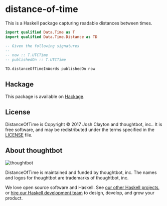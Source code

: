 # distance-of-time

This is a Haskell package capturing readable distances between times.

```haskell
import qualified Data.Time as T
import qualified Data.Time.Distance as TD

-- Given the following signatures
--
-- now :: T.UTCTime
-- publishedOn :: T.UTCTime

TD.distanceOfTimeInWords publishedOn now
```

## Hackage

This package is available on [Hackage].

[Hackage]: http://hackage.haskell.org/package/distance-of-time

## License

DistanceOfTime is Copyright © 2017 Josh Clayton and thoughtbot, inc.. It is
free software, and may be redistributed under the terms specified in the
[LICENSE](/LICENSE) file.

## About thoughtbot

![thoughtbot](https://thoughtbot.com/logo.png)

DistanceOfTime is maintained and funded by thoughtbot, inc.
The names and logos for thoughtbot are trademarks of thoughtbot, inc.

We love open source software and Haskell. See [our other Haskell
projects][haskell-services], or [hire our Haskell development team][hire]
to design, develop, and grow your product.

[haskell-services]: https://thoughtbot.com/services/haskell?utm_source=github
[hire]: https://thoughtbot.com?utm_source=github
